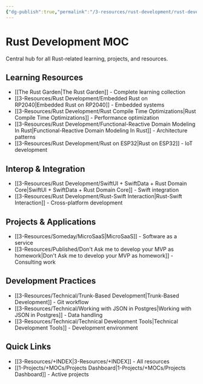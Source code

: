 ```yaml
---
{"dg-publish":true,"permalink":"/3-resources/rust-development/rust-development-moc/","title":"Rust Development MOC","tags":["📍_MOC","📍_META","🌲_Evergreen"],"updated":"2025-10-20T08:24:05.523-07:00"}
---
```



# Rust Development MOC

Central hub for all Rust-related learning, projects, and resources.

## Learning Resources
- [[The Rust Garden\|The Rust Garden]] - Complete learning collection
- [[3-Resources/Rust Development/Embedded Rust on RP2040\|Embedded Rust on RP2040]] - Embedded systems
- [[3-Resources/Rust Development/Rust Compile Time Optimizations\|Rust Compile Time Optimizations]] - Performance optimization
- [[3-Resources/Rust Development/Functional-Reactive Domain Modeling In Rust\|Functional-Reactive Domain Modeling In Rust]] - Architecture patterns
- [[3-Resources/Rust Development/Rust on ESP32\|Rust on ESP32]] - IoT development

## Interop & Integration
- [[3-Resources/Rust Development/SwiftUI + SwiftData + Rust Domain Core\|SwiftUI + SwiftData + Rust Domain Core]] - Swift integration
- [[3-Resources/Rust Development/Rust-Swift Interaction\|Rust-Swift Interaction]] - Cross-platform development

## Projects & Applications
- [[3-Resources/Someday/MicroSaaS\|MicroSaaS]] - Software as a service
- [[3-Resources/Published/Don't Ask me to develop your MVP as homework\|Don't Ask me to develop your MVP as homework]] - Consulting work

## Development Practices
- [[3-Resources/Technical/Trunk-Based Development\|Trunk-Based Development]] - Git workflow
- [[3-Resources/Technical/Working with JSON in Postgres\|Working with JSON in Postgres]] - Data handling
- [[3-Resources/Technical/Technical Development Tools\|Technical Development Tools]] - Development environment

## Quick Links
- [[3-Resources/+INDEX\|3-Resources/+INDEX]] - All resources
- [[1-Projects/+MOCs/Projects Dashboard\|1-Projects/+MOCs/Projects Dashboard]] - Active projects
